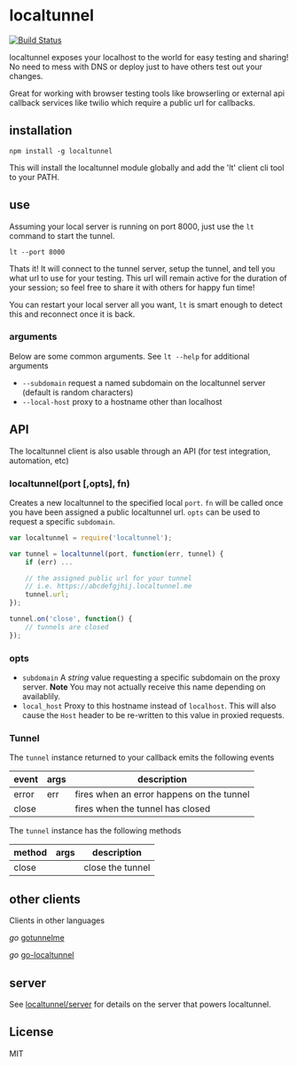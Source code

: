 # localtunnel

[![Build Status](https://travis-ci.org/localtunnel/localtunnel.svg?branch=master)](https://travis-ci.org/localtunnel/localtunnel)

localtunnel exposes your localhost to the world for easy testing and sharing! No need to mess with DNS or deploy just to have others test out your changes.

Great for working with browser testing tools like browserling or external api callback services like twilio which require a public url for callbacks.

## installation ##

```
npm install -g localtunnel
```

This will install the localtunnel module globally and add the 'lt' client cli tool to your PATH.

## use ##

Assuming your local server is running on port 8000, just use the ```lt``` command to start the tunnel.

```
lt --port 8000
```

Thats it! It will connect to the tunnel server, setup the tunnel, and tell you what url to use for your testing. This url will remain active for the duration of your session; so feel free to share it with others for happy fun time!

You can restart your local server all you want, ```lt``` is smart enough to detect this and reconnect once it is back.

### arguments

Below are some common arguments. See `lt --help` for additional arguments

* `--subdomain` request a named subdomain on the localtunnel server (default is random characters)
* `--local-host` proxy to a hostname other than localhost

## API ##

The localtunnel client is also usable through an API (for test integration, automation, etc)

### localtunnel(port [,opts], fn)

Creates a new localtunnel to the specified local `port`. `fn` will be called once you have been assigned a public localtunnel url. `opts` can be used to request a specific `subdomain`.

```javascript
var localtunnel = require('localtunnel');

var tunnel = localtunnel(port, function(err, tunnel) {
    if (err) ...

    // the assigned public url for your tunnel
    // i.e. https://abcdefgjhij.localtunnel.me
    tunnel.url;
});

tunnel.on('close', function() {
    // tunnels are closed
});
```

### opts

* `subdomain` A *string* value requesting a specific subdomain on the proxy server. **Note** You may not actually receive this name depending on availablily.
* `local_host` Proxy to this hostname instead of `localhost`. This will also cause the `Host` header to be re-written to this value in proxied requests.

### Tunnel

The `tunnel` instance returned to your callback emits the following events

|event|args|description|
|----|----|----|
|error|err|fires when an error happens on the tunnel|
|close||fires when the tunnel has closed|

The `tunnel` instance has the following methods

|method|args|description|
|----|----|----|
|close||close the tunnel|

## other clients ##

Clients in other languages

*go* [gotunnelme](https://github.com/NoahShen/gotunnelme)

*go* [go-localtunnel](https://github.com/localtunnel/go-localtunnel)

## server ##

See [localtunnel/server](//github.com/localtunnel/server) for details on the server that powers localtunnel.

## License ##
MIT
